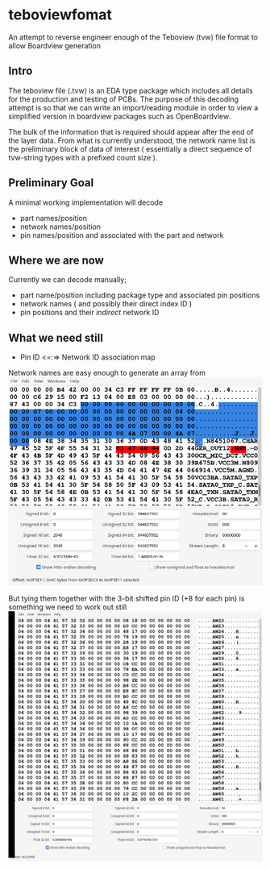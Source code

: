 # teboviewfomat
An attempt to reverse engineer enough of the Teboview (tvw) file format to allow Boardview generation

## Intro
The teboview file (.tvw) is an EDA type package which includes all details for the production and testing of PCBs.  The purpose of this decoding attempt is so that we can write an import/reading module in order to view a simplified version in boardview packages such as OpenBoardview.


The bulk of the information that is required should appear after the end of the layer data. From what is currently understood, the network name list is the preliminary block of data of interest ( essentially a direct sequence of tvw-string types with a prefixed count size ).

## Preliminary Goal
A minimal working implementation will decode 
* part names/position
* network names/position
* pin names/position and associated with the part and network

## Where we are now
Currently we can decode manually;
* part name/position including package type and associated pin positions
* network names ( and possibly their direct index ID )
* pin positions and their _indirect_ network ID

## What we need still
* Pin ID <=:=> Network ID association map

Network names are easy enough to generate an array from
![Network name block header example](assets/images/headerblock-networknames.png)

But tying them together with the 3-bit shifted pin ID (+8 for each pin) is something we need to work out still
![Example of +8 incrementing network/pin ID](assets/images/pinid-example-1.png)

